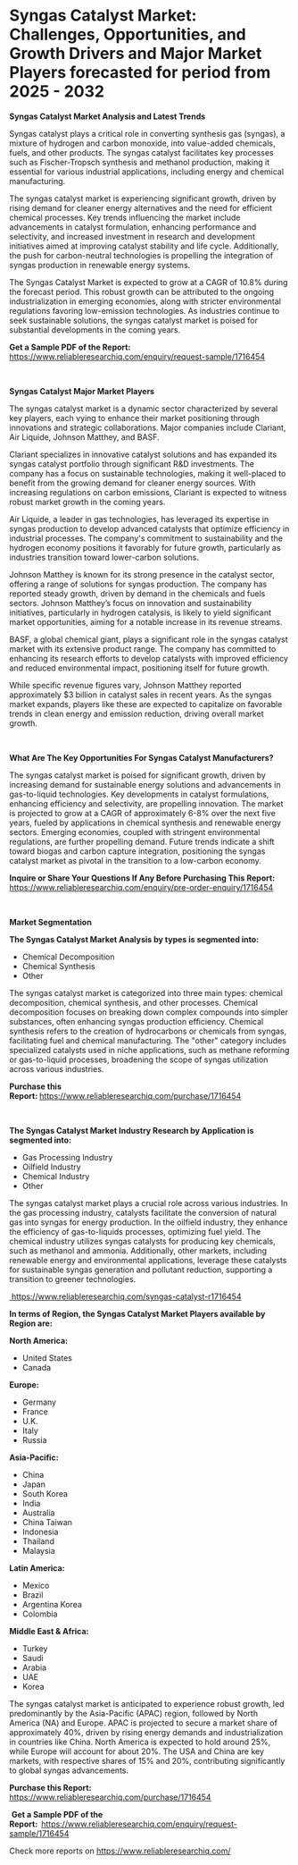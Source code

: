 <p><h1>Syngas Catalyst Market: Challenges, Opportunities, and Growth Drivers and Major Market Players forecasted for period from 2025 - 2032</h1></p><p><strong>Syngas Catalyst Market Analysis and Latest Trends</strong></p>
<p><p>Syngas catalyst plays a critical role in converting synthesis gas (syngas), a mixture of hydrogen and carbon monoxide, into value-added chemicals, fuels, and other products. The syngas catalyst facilitates key processes such as Fischer-Tropsch synthesis and methanol production, making it essential for various industrial applications, including energy and chemical manufacturing.</p><p>The syngas catalyst market is experiencing significant growth, driven by rising demand for cleaner energy alternatives and the need for efficient chemical processes. Key trends influencing the market include advancements in catalyst formulation, enhancing performance and selectivity, and increased investment in research and development initiatives aimed at improving catalyst stability and life cycle. Additionally, the push for carbon-neutral technologies is propelling the integration of syngas production in renewable energy systems.</p><p>The Syngas Catalyst Market is expected to grow at a CAGR of 10.8% during the forecast period. This robust growth can be attributed to the ongoing industrialization in emerging economies, along with stricter environmental regulations favoring low-emission technologies. As industries continue to seek sustainable solutions, the syngas catalyst market is poised for substantial developments in the coming years.</p></p>
<p><strong>Get a Sample PDF of the Report:&nbsp;</strong> <a href="https://www.reliableresearchiq.com/enquiry/request-sample/1716454?utm_campaign=1906&utm_medium=2&utm_source=Github&utm_content=ia&utm_term=30012025&utm_id=syngas-catalyst">https://www.reliableresearchiq.com/enquiry/request-sample/1716454</a></p>
<p>&nbsp;</p>
<p><strong>Syngas Catalyst Major Market Players</strong></p>
<p><p>The syngas catalyst market is a dynamic sector characterized by several key players, each vying to enhance their market positioning through innovations and strategic collaborations. Major companies include Clariant, Air Liquide, Johnson Matthey, and BASF.</p><p>Clariant specializes in innovative catalyst solutions and has expanded its syngas catalyst portfolio through significant R&D investments. The company has a focus on sustainable technologies, making it well-placed to benefit from the growing demand for cleaner energy sources. With increasing regulations on carbon emissions, Clariant is expected to witness robust market growth in the coming years.</p><p>Air Liquide, a leader in gas technologies, has leveraged its expertise in syngas production to develop advanced catalysts that optimize efficiency in industrial processes. The company's commitment to sustainability and the hydrogen economy positions it favorably for future growth, particularly as industries transition toward lower-carbon solutions. </p><p>Johnson Matthey is known for its strong presence in the catalyst sector, offering a range of solutions for syngas production. The company has reported steady growth, driven by demand in the chemicals and fuels sectors. Johnson Matthey’s focus on innovation and sustainability initiatives, particularly in hydrogen catalysis, is likely to yield significant market opportunities, aiming for a notable increase in its revenue streams.</p><p>BASF, a global chemical giant, plays a significant role in the syngas catalyst market with its extensive product range. The company has committed to enhancing its research efforts to develop catalysts with improved efficiency and reduced environmental impact, positioning itself for future growth. </p><p>While specific revenue figures vary, Johnson Matthey reported approximately $3 billion in catalyst sales in recent years. As the syngas market expands, players like these are expected to capitalize on favorable trends in clean energy and emission reduction, driving overall market growth.</p></p>
<p>&nbsp;</p>
<p><strong>What Are The Key Opportunities For Syngas Catalyst Manufacturers?</strong></p>
<p><p>The syngas catalyst market is poised for significant growth, driven by increasing demand for sustainable energy solutions and advancements in gas-to-liquid technologies. Key developments in catalyst formulations, enhancing efficiency and selectivity, are propelling innovation. The market is projected to grow at a CAGR of approximately 6-8% over the next five years, fueled by applications in chemical synthesis and renewable energy sectors. Emerging economies, coupled with stringent environmental regulations, are further propelling demand. Future trends indicate a shift toward biogas and carbon capture integration, positioning the syngas catalyst market as pivotal in the transition to a low-carbon economy.</p></p>
<p><strong>Inquire or Share Your Questions If Any Before Purchasing This Report:</strong> <a href="https://www.reliableresearchiq.com/enquiry/pre-order-enquiry/1716454?utm_campaign=1906&utm_medium=2&utm_source=Github&utm_content=ia&utm_term=30012025&utm_id=syngas-catalyst">https://www.reliableresearchiq.com/enquiry/pre-order-enquiry/1716454</a></p>
<p>&nbsp;</p>
<p><strong>Market Segmentation</strong></p>
<p><strong>The Syngas Catalyst Market Analysis by types is segmented into:</strong></p>
<p><ul><li>Chemical Decomposition</li><li>Chemical Synthesis</li><li>Other</li></ul></p>
<p><p>The syngas catalyst market is categorized into three main types: chemical decomposition, chemical synthesis, and other processes. Chemical decomposition focuses on breaking down complex compounds into simpler substances, often enhancing syngas production efficiency. Chemical synthesis refers to the creation of hydrocarbons or chemicals from syngas, facilitating fuel and chemical manufacturing. The "other" category includes specialized catalysts used in niche applications, such as methane reforming or gas-to-liquid processes, broadening the scope of syngas utilization across various industries.</p></p>
<p><strong>Purchase this Report:&nbsp;</strong><a href="https://www.reliableresearchiq.com/purchase/1716454?utm_campaign=1906&utm_medium=2&utm_source=Github&utm_content=ia&utm_term=30012025&utm_id=syngas-catalyst">https://www.reliableresearchiq.com/purchase/1716454</a></p>
<p>&nbsp;</p>
<p><strong>The Syngas Catalyst Market Industry Research by Application is segmented into:</strong></p>
<p><ul><li>Gas Processing Industry</li><li>Oilfield Industry</li><li>Chemical Industry</li><li>Other</li></ul></p>
<p><p>The syngas catalyst market plays a crucial role across various industries. In the gas processing industry, catalysts facilitate the conversion of natural gas into syngas for energy production. In the oilfield industry, they enhance the efficiency of gas-to-liquids processes, optimizing fuel yield. The chemical industry utilizes syngas catalysts for producing key chemicals, such as methanol and ammonia. Additionally, other markets, including renewable energy and environmental applications, leverage these catalysts for sustainable syngas generation and pollutant reduction, supporting a transition to greener technologies.</p></p>
<p><a href="https://www.reliableresearchiq.com/syngas-catalyst-r1716454?utm_campaign=1906&utm_medium=2&utm_source=Github&utm_content=ia&utm_term=30012025&utm_id=syngas-catalyst">&nbsp;https://www.reliableresearchiq.com/syngas-catalyst-r1716454</a></p>
<p><strong>In terms of Region, the Syngas Catalyst Market Players available by Region are:</strong></p>
<p>
    <p> <strong> North America: </strong>
        <ul>
            <li>United States</li>
            <li>Canada</li>
        </ul>
        </p> 
    <p> <strong> Europe: </strong>
        <ul>
            <li>Germany</li>
            <li>France</li>
            <li>U.K.</li>
            <li>Italy</li>
            <li>Russia</li>
        </ul>
        </p> 
    <p> <strong> Asia-Pacific: </strong>
        <ul>
            <li>China</li>
            <li>Japan</li>
            <li>South Korea</li>
            <li>India</li>
            <li>Australia</li>
            <li>China Taiwan</li>
            <li>Indonesia</li>
            <li>Thailand</li>
            <li>Malaysia</li>
        </ul>
        </p> 
    <p> <strong> Latin America: </strong>
        <ul>
            <li>Mexico</li>
            <li>Brazil</li>
            <li>Argentina Korea</li>
            <li>Colombia</li>
        </ul>
        </p> 
    <p> <strong> Middle East & Africa: </strong>
        <ul>
            <li>Turkey</li>
            <li>Saudi</li>
            <li>Arabia</li>
            <li>UAE</li>
            <li>Korea</li>
        </ul>
    </p>
    </p>
<p><p>The syngas catalyst market is anticipated to experience robust growth, led predominantly by the Asia-Pacific (APAC) region, followed by North America (NA) and Europe. APAC is projected to secure a market share of approximately 40%, driven by rising energy demands and industrialization in countries like China. North America is expected to hold around 25%, while Europe will account for about 20%. The USA and China are key markets, with respective shares of 15% and 20%, contributing significantly to global syngas advancements.</p></p>
<p><strong>Purchase this Report: </strong><a href="https://www.reliableresearchiq.com/purchase/1716454?utm_campaign=1906&utm_medium=2&utm_source=Github&utm_content=ia&utm_term=30012025&utm_id=syngas-catalyst">https://www.reliableresearchiq.com/purchase/1716454</a></p>
<p>&nbsp;<strong>Get a Sample PDF of the Report:&nbsp;&nbsp;</strong><a href="https://www.reliableresearchiq.com/enquiry/request-sample/1716454?utm_campaign=1906&utm_medium=2&utm_source=Github&utm_content=ia&utm_term=30012025&utm_id=syngas-catalyst">https://www.reliableresearchiq.com/enquiry/request-sample/1716454</a></p>
<p><strong></strong></p>
<p>Check more reports on <a href="https://www.reliableresearchiq.com/?utm_campaign=1906&utm_medium=2&utm_source=Github&utm_content=ia&utm_term=30012025&utm_id=syngas-catalyst">https://www.reliableresearchiq.com/</a></p>